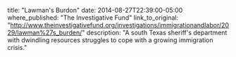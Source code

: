 title: "Lawman's Burdon"
date: 2014-08-27T22:39:00-05:00
where_published: "The Investigative Fund"
link_to_original: "http://www.theinvestigativefund.org/investigations/immigrationandlabor/2029/lawman%27s_burden/"
description: "A south Texas sheriff's department with dwindling resources struggles to cope with a growing immigration crisis."